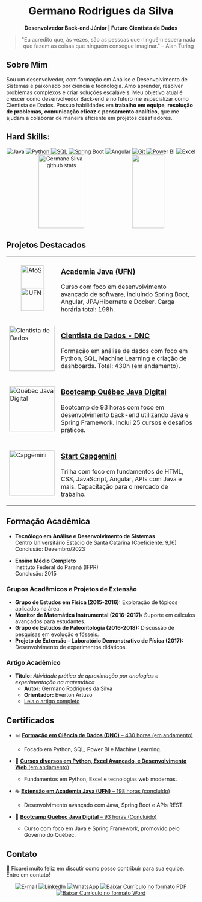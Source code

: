 <div align="center">

# Germano Rodrigues da Silva

**Desenvolvedor Back-end Júnior | Futuro Cientista de Dados**

> "Eu acredito que, às vezes, são as pessoas que ninguém espera nada que fazem as coisas que ninguém consegue imaginar." – Alan Turing

</div>

## Sobre Mim

Sou um desenvolvedor, com formação em Análise e Desenvolvimento de Sistemas e paixonado por ciência e tecnologia. Amo aprender, resolver problemas complexos e criar soluções escaláveis. Meu objetivo atual é crescer como desenvolvedor Back-end e no futuro me especializar como Cientista de Dados. Possuo habilidades em **trabalho em equipe**, **resolução de problemas**, **comunicação eficaz** e **pensamento analítico**, que me ajudam a colaborar de maneira eficiente em projetos desafiadores.

## **Hard Skills:**

<div align="center">
  <img src="https://img.shields.io/badge/Java-ED8B00?style=for-the-badge&logo=java&logoColor=white" alt="Java" />
  <img src="https://img.shields.io/badge/Python-3776AB?style=for-the-badge&logo=python&logoColor=white" alt="Python" />
  <img src="https://img.shields.io/badge/SQL-4479A1?style=for-the-badge&logo=postgresql&logoColor=white" alt="SQL" />
  <img src="https://img.shields.io/badge/Spring_Boot-6DB33F?style=for-the-badge&logo=spring&logoColor=white" alt="Spring Boot" />
  <img src="https://img.shields.io/badge/Angular-DD0031?style=for-the-badge&logo=angular&logoColor=white" alt="Angular" />
  <img src="https://img.shields.io/badge/Git-F05032?style=for-the-badge&logo=git&logoColor=white" alt="Git" />
  <img src="https://img.shields.io/badge/PowerBI-F2C811?style=for-the-badge&logo=powerbi&logoColor=black" alt="Power BI" />
  <img src="https://img.shields.io/badge/Excel-217346?style=for-the-badge&logo=microsoft-excel&logoColor=white" alt="Excel" />
</div>

<div align="center">  
  <img width="49%" height="195px" src="https://github-readme-stats.vercel.app/api?username=Germano-Silva&show_icons=true&count_private=true&hide_border=true&title_color=3b82f6&icon_color=3b82f6&text_color=c9d1d9&bg_color=0d1117" alt="Germano Silva github stats" /> 
  <img width="41%" height="195px" src="https://github-readme-stats.vercel.app/api/top-langs/?username=Germano-Silva&layout=compact&hide_border=true&title_color=3b82f6&text_color=c9d1d9&bg_color=0d1117" />
</div>

## Projetos Destacados

<table>
  <tr>
    <td>
      <div align="center">
        <img src="https://pbs.twimg.com/profile_images/1676518449491705857/0L6O8t6z_400x400.png" width="60" alt="AtoS">
        <img src="https://encrypted-tbn0.gstatic.com/images?q=tbn:ANd9GcTCSWa-uW55-eRKBZ2T51rZZpSc9kuHR4rajOyXZQB3N7mitV31oyKwYZ8q-kDq-lPprL0&usqp=CAU" width="60" alt="UFN">
      </div>
    </td>
    <td>
      <h3>
        <a href="https://github.com/Germano-Silva/Academia_Java_AtoS_UFN" target="_blank">
          Academia Java (UFN)
        </a>
      </h3>
      <p>
        Curso com foco em desenvolvimento avançado de software, incluindo Spring Boot, Angular, JPA/Hibernate e Docker. Carga horária total: 198h.
      </p>
    </td>
  </tr>
  <tr>
    <td>
      <img src="https://cdn.prod.website-files.com/66143495d3e01ad1a958beed/667462e9008d76db39e58733_Icone_Curso_Cientista_de_Dados_DNC.webp" width="120" alt="Cientista de Dados">
    </td>
    <td>
      <h3>
        <a href="https://github.com/Germano-Silva/Cientista_de_Dados_DNC" target="_blank">
          Cientista de Dados - DNC
        </a>
      </h3>
      <p>
        Formação em análise de dados com foco em Python, SQL, Machine Learning e criação de dashboards. Total: 430h (em andamento).
      </p>
    </td>
  </tr>
  <tr>
    <td>
      <img src="https://hermes.digitalinnovation.one/tracks/90d89c5e-330e-4316-85af-e6d629677f68.png" width="120" alt="Québec Java Digital">
    </td>
    <td>
      <h3>
        <a href="https://github.com/Germano-Silva/BootcampQuebecJavaDigital" target="_blank">
          Bootcamp Québec Java Digital
        </a>
      </h3>
      <p>
        Bootcamp de 93 horas com foco em desenvolvimento back-end utilizando Java e Spring Framework. Inclui 25 cursos e desafios práticos.
      </p>
    </td>
  </tr>
  <tr>
    <td>
      <img src="https://companieslogo.com/img/orig/CAP.PA-9b4110b0.png?t=1720244491" width="120" alt="Capgemini">
    </td>
    <td>
      <h3>
        <a href="https://github.com/Germano-Silva/Start_Capgemini" target="_blank">
          Start Capgemini
        </a>
      </h3>
      <p>
        Trilha com foco em fundamentos de HTML, CSS, JavaScript, Angular, APIs com Java e mais. Capacitação para o mercado de trabalho.
      </p>
    </td>
  </tr>
</table>

## Formação Acadêmica

- **Tecnólogo em Análise e Desenvolvimento de Sistemas**  
  Centro Universitário Estácio de Santa Catarina (Coeficiente: 9,16)  
  Conclusão: Dezembro/2023  

- **Ensino Médio Completo**  
  Instituto Federal do Paraná (IFPR)  
  Conclusão: 2015

### Grupos Acadêmicos e Projetos de Extensão
- **Grupo de Estudos em Física (2015-2016):** Exploração de tópicos aplicados na área.  
- **Monitor de Matemática Instrumental (2016-2017):** Suporte em cálculos avançados para estudantes.  
- **Grupo de Estudos de Paleontologia (2016-2018):** Discussão de pesquisas em evolução e fósseis.  
- **Projeto de Extensão – Laboratório Demonstrativo de Física (2017):** Desenvolvimento de experimentos didáticos. 

### Artigo Acadêmico
- **Título:** *Atividade prática de aproximação por analogias e experimentação na matemática*  
  - **Autor:** Germano Rodrigues da Silva  
  - **Orientador:** Everton Artuso  
  - [Leia o artigo completo](https://www.ufrgs.br/xveie/wp-content/uploads/2020/04/SILVA-Germano.pdf)

## Certificados

- 📊 [**Formação em Ciência de Dados (DNC)** – 430 horas (em andamento)](https://github.com/Germano-Silva/Cientista_de_Dados_DNC)  
  - Focado em Python, SQL, Power BI e Machine Learning.

- 🐍 [**Cursos diversos em Python, Excel Avançado, e Desenvolvimento Web** (em andamento)](https://github.com/Germano-Silva/Curso_Python)  
  - Fundamentos em Python, Excel e tecnologias web modernas.

- ☕ [**Extensão em Academia Java (UFN)** – 198 horas (concluído)](https://github.com/Germano-Silva/Academia_Java_AtoS_UFN)  
  - Desenvolvimento avançado com Java, Spring Boot e APIs REST.

- 🍁 [**Bootcamp Québec Java Digital** – 93 horas (Concluído)](https://github.com/Germano-Silva/BootcampQuebecJavaDigital)  
  - Curso com foco em Java e Spring Framework, promovido pelo Governo do Québec.

## Contato

🚀 Ficarei muito feliz em discutir como posso contribuir para sua equipe. Entre em contato!
<div align="center">

[![E-mail](https://img.shields.io/badge/Email-D14836?style=for-the-badge&logo=gmail&logoColor=white)](mailto:germanorodriguesdasilva@hotmail.com)
[![LinkedIn](https://img.shields.io/badge/LinkedIn-0A66C2?style=for-the-badge&logo=linkedin&logoColor=white)](https://www.linkedin.com/in/germanorodriguessilva/)
[![WhatsApp](https://img.shields.io/badge/WhatsApp-25D366?style=for-the-badge&logo=whatsapp&logoColor=white)](https://wa.me/5543991366614)
<a href="https://raw.githubusercontent.com/Germano-Silva/Germano-Silva/main/curriculo_germano.pdf" download="curriculo_germano.pdf">
  <img src="https://img.shields.io/badge/%20Currículo-PDF-red?style=for-the-badge&logo=adobeacrobatreader" alt="Baixar Currículo no formato PDF">
</a> <a href="https://raw.githubusercontent.com/Germano-Silva/Germano-Silva/main/curriculo_germano.docx" download="curriculo_germano.docx">
  <img src="https://img.shields.io/badge/%20Currículo-Word-blue?style=for-the-badge&logo=adobeacrobatreader" alt="Baixar Currículo no formato Word">
</a>
</div>
